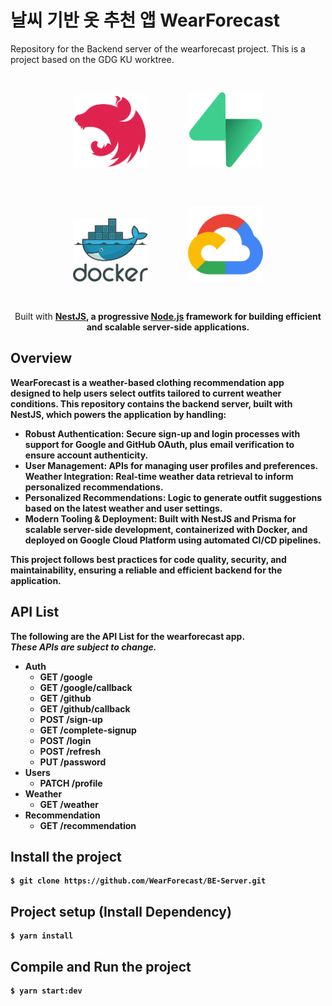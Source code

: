 <h1>날씨 기반 옷 추천 앱 WearForecast</h1>
<p>
  Repository for the Backend server of the wearforecast project.
  This is a project based on the GDG KU worktree.
</p>

<p align="center">
  <img src="./images/Nestjs_logo.svg" alt="NestJS Logo" width="120" style="margin: 30px;">
  <img src="./images/supabase-icon.svg" alt="Supabase Logo" width="120" style="margin: 30px;">
  <img src="./images/docker-official.svg" alt="Docker Logo" width="120" style="margin: 30px;">
  <img src="./images/google_cloud-icon.svg" alt="GCP Logo" width="120" style="margin: 30px;">
</p>

<p align="center">Built with <a href=https://github.com/nestjs/nest><strong>NestJS</a>, a progressive <a href="http://nodejs.org" target="_blank">Node.js</a> framework for building efficient and scalable server-side applications.</p>

<h2>Overview</h2>
<p>
  WearForecast is a weather-based clothing recommendation app designed to help users select outfits
  tailored to current weather conditions. This repository contains the backend server, built with
  NestJS, which powers the application by handling:
</p>

<ul>
  <li>
    <strong>Robust Authentication:</strong> Secure sign-up and login processes with support for
    Google and GitHub OAuth, plus email verification to ensure account authenticity.
  </li>
  <li>
    <strong>User Management:</strong> APIs for managing user profiles and preferences.
    Weather Integration: Real-time weather data retrieval to inform personalized recommendations.
  </li>
  <li>
    <strong>Personalized Recommendations:</strong> Logic to generate outfit suggestions based on the latest
    weather and user settings.
  </li>
  <li>
    <strong>Modern Tooling &amp; Deployment:</strong> Built with NestJS and Prisma for scalable
    server-side development, containerized with Docker, and deployed on Google Cloud Platform
    using automated CI/CD pipelines.
  </li>
</ul>

<p>
  This project follows best practices for code quality, security, and maintainability, ensuring a
  reliable and efficient backend for the application.
</p>

<h2>API List</h2>
<p>
  The following are the API List for the wearforecast app.<br>
  <em>These APIs are subject to change.</em>
</p>

<ul>
  <li>
    <strong>Auth</strong>
    <ul>
      <li>GET /google</li>
      <li>GET /google/callback</li>
      <li>GET /github</li>
      <li>GET /github/callback</li>
      <li>POST /sign-up</li>
      <li>GET /complete-signup</li>
      <li>POST /login</li>
      <li>POST /refresh</li>
      <li>PUT /password</li>
    </ul>
  </li>
  <li>
    <strong>Users</strong>
    <ul>
      <li>PATCH /profile</li>
    </ul>
  </li>
  <li>
    <strong>Weather</strong>
    <ul>
      <li>GET /weather</li>
    </ul>
  </li>
  <li>
    <strong>Recommendation</strong>
    <ul>
      <li>GET /recommendation</li>
    </ul>
  </li>
</ul>

<h2>Install the project</h2>
<pre><code>$ git clone https://github.com/WearForecast/BE-Server.git</code></pre>

<h2>Project setup (Install Dependency)</h2>
<pre><code>$ yarn install</code></pre>

<h2>Compile and Run the project</h2>
<pre><code>$ yarn start:dev</code></pre>